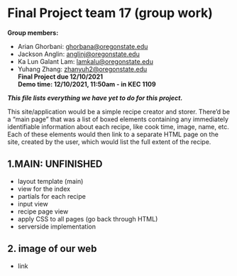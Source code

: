 # Final Project team 17 (group work)
**Group members:**<br/>
-  Arian Ghorbani: ghorbana@oregonstate.edu
-  Jackson Anglin: anglinj@oregonstate.edu
-  Ka Lun Galant Lam: lamkalu@oregonstate.edu
-  Yuhang Zhang: zhanyuh2@oregonstate.edu<br/>
**Final Project due 12/10/2021**<br/>
**Demo time: 12/10/2021, 11:50am - in KEC 1109**<br/>

***This file lists everything we have yet to do for this project.***<br/>

This site/application would be a simple recipe creator and storer. There’d be a “main page” that was a list of boxed elements containing any immediately identifiable information about each recipe, like cook time, image, name, etc. Each of these elements would then link to a separate HTML page on the site, created by the user, which would list the full extent of the recipe.
## 1.MAIN: UNFINISHED
-  layout template (main)
-  view for the index
-  partials for each recipe
-  input view
-  recipe page view
-  apply CSS to all pages (go back through HTML)
-  serverside implementation
## 2. image of our web
- link